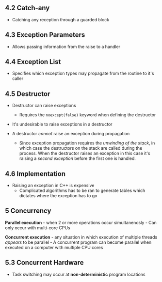 ## 4.2 Catch-any

- Catching any reception through a guarded block

## 4.3 Exception Parameters

- Allows passing information from the raise to a handler

## 4.4 Exception List

- Specifies which exception types may propagate from the routine to it's caller


## 4.5 Destructor

- Destructor can raise exceptions
    - Requires the `noexcept(false)` keyword when defining the destructor
    
- It's undesirable to raise exceptions in a destructor


- A destructor *cannot* raise an exception during propagation
    - Since exception propagation requires the *unwinding of the stack*, in which case the destructors on the stack are called during the process. When the destructor raises an exception in this case it's raising a *second exception* before the first one is handled.
    
## 4.6 Implementation

- Raising an exception in C++ is expensive
    - Complicated algorithms has to be ran to generate tables which dictates where the exception has to go
    
## 5 Concurrency

**Parallel execution** - when 2 or more operations occur simultanenosly
    - Can only occur with multi-core CPUs
    

**Concurrent execution** - any situation in which execution of multiple threads *appears* to be parallel
    - A concurrent program can become parallel when executed on a computer with multiple CPU cores
    
## 5.3 Concurrent Hardware

- Task switching may occur at **non-deterministic** program locations